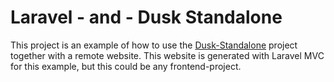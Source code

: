 # Laravel - and - Dusk Standalone

This project is an example of how to use the [Dusk-Standalone](https://github.com/konsulting/dusk-standalone) project together with a remote website. This website is generated with Laravel MVC for this example, but this could be any frontend-project.